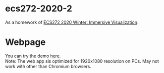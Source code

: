 # ecs272-2020-2

As a homework of [ECS272 2020 Winter: Immersive Visualization](https://github.com/ucdavis/ECS272-Winter2020).

# Webpage

You can try the demo [here](https://keita-makino.github.io/ecs272-2020-2).  
Note: The web app sis optimized for 1920x1080 resolution on PCs. May not work with other than Chromium browsers. 

